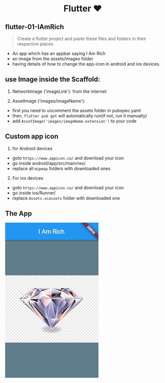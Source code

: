 <h1 align=center>Flutter ❤</h1>

## flutter-01-IAmRich
  > Create a flutter project and paste these files and folders in their respective places
- An app which has an appbar saying I Am Rich
- an image from the assets/images folder
- having details of how to change the app-icon in android and ios devices.

## use Image inside the Scaffold:

1. NetworkImage ('imageLink'): from the internet 

2. AssetImage ('images/imageName'): 
  - first you need to uncomment the assets folder in pubspec.yaml 
  - then, `flutter pub get` will automatically run(if not, run it manually)
  - add `AssetImage('images/imageName.extension')` to your code

## Custom app icon
1. for Android devices
  - goto `https://www.appicon.co/` and download your icon
  - go inside android/app/src/main/res/
  - replace all `mipmap` folders with downloaded ones
2. For ios devices
  - goto `https://www.appicon.co/` and download your icon
  - go inside ios/Runner/
  - replace `Assets.xcassets` folder with downloaded one
## The App
![](https://github.com/Rahullkumr/flutter-01-IAmRich/blob/main/iamrich.jpg)

